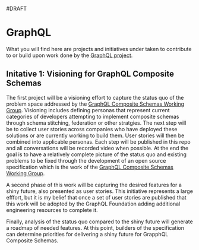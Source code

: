 #DRAFT

# GraphQL
What you will find here are projects and initiatives under taken to contribute to or build upon work done by the [GraphQL project](https://github.com/graphql).

## Initative 1: Visioning for GraphQL Composite Schemas
The first project will be a visioning effort to capture the status quo of the problem space addressed by the [GraphQL Composite Schemas Working Group](https://github.com/graphql/composite-schemas-wg). Visioning includes defining personas that represent current categories of developers attempting to implement composite schemas through schema stitching, federation or other stratgies. The next step will be to collect user stories across companies who have deployed these solutions or are currently working to build them. User stories will then be combined into applicable personas. Each step will be published in this repo and all conversations will be recorded video when possible. At the end the goal is to have a relatively complete picture of the status quo and existing problems to be fixed through the development of an open source specification which is the work of the [GraphQL Composite Schemas Working Group](https://github.com/graphql/composite-schemas-wg).

A second phase of this work will be capturing the desired features for a shiny future, also presented as user stories. This initiative represents a large efffort, but it is my belief that once a set of user stories are published that this work will be adopted by the GraphQL Foundation adding additional engineering resources to complete it.

Finally, analysis of the status quo compared to the shiny future will generate a roadmap of needed features. At this point, builders of the specification can determine priorities for delivering a shiny future for GrapphQL Composite Schemas.
